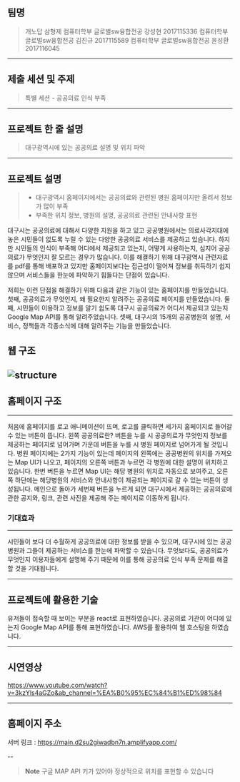 ## 팀명
> 개노답 삼형제
> 컴퓨터학부 글로벌sw융합전공 강성현 2017115336
> 컴퓨터학부 글로벌sw융합전공 김진규 2017115589
> 컴퓨터학부 글로벌sw융합전공 윤성환 2017116045
---
## 제출 세션 및 주제
> 특별 세션 - 공공의료 인식 부족
---
## 프로젝트 한 줄 설명
> 대구광역시에 있는 공공의료 설명 및 위치 파악
---
## 프로젝트 설명
> 
>* 대구광역시 홈페이지에서는 공공의료와 관련된 병원 홈페이지만 올려서 정보가 많이 부족
>* 부족한 위치 정보, 병원의 설명, 공공의료 관련된 안내사항 표현

대구시는 공공의료에 대해서 다양한 지원을 하고 있고 공공병원에서는 의료사각지대에 놓은 시민들이 없도록 누릴 수 있는 다양한 공공의료 서비스를 제공하고 있습니다. 하지만 시민들의 인식이 부족해 어디에서 제공되고 있는지, 어떻게 사용하는지, 심지어 공공의료가 무엇인지 잘 모르는 경우가 많습니다. 이를 해결하기 위해 대구광역시 관련자료를 pdf를 통해 배포하고 있지만 홈페이지보다는 접근성이 떨어져 정보를 취득하기 쉽지 않으며 서비스들을 한눈에 파악하기 힘들다는 단점이 있습니다.

저희는 이런 단점을 해결하기 위해 다음과 같은 기능이 있는 홈페이지를 만들었습니다.
첫째, 공공의료가 무엇인지, 왜 필요한지 알려주는 공공의료 페이지를 만들었습니다. 둘째, 시민들이 이용하고 정보를 알기 쉽도록 대구시 공공의료가 어디서 제공되고 있는지 Google Map API를 통해 알려주었습니다. 셋째, 대구시의 15개의 공공병원의 설명, 서비스, 정책들과 각종소식에 대해 알려주는 기능을 만들었습니다. 

## 웹 구조
![structure](https://user-images.githubusercontent.com/80497157/192129311-5484048f-4532-43f1-a3ad-b35510dbc8e4.png)
---
## 홈페이지 구조
---
처음에 홈페이지를 로고 애니메이션이 뜨며, 로고를 클릭하면 세가지 홈페이지로 들어갈 수 있는 버튼이 뜹니다. 왼쪽 공공의료란? 버튼을 누를 시 공공의료가 무엇인지 정보를 제공하는 페이지로 넘어가며 가운데 버튼을 누를 시 병원 페이지로 넘어가게 될 것입니다. 병원 페이지에는 2가지 기능이 있는데 페이지의 왼쪽에는 공공병원의 위치를 가져오는 Map UI가 나오고, 페이지의 오른쪽 버튼과 누르면 각 병원에 대한 설명이 위치하고 있습니다. 한번 버튼을 누르면 Map UI는 해당 병원의 위치로 자동으로 보여주고, 오른쪽 하단에는 해당병원의 서비스와 안내사항이 제공되는 페이지로 갈 수 있는 버튼이 생성됩니다. 메인으로 돌아가 세번째 버튼을 누르게 되면 대구시에서 제공하는 공공의료에 관한 공지와, 링크, 관련 사진을 제공해 주는 페이지로 이동하게 됩니다.

### 기대효과
---
시민들이 보다 더 수월하게 공공의료에 대한 정보를 받을 수 있으며, 대구시에 있는 공공병원과 그들이 제공하는 서비스를 한눈에 파악할 수 있습니다. 무엇보다도, 공공의료가 무엇인지 이용자들에게 설명해 주기 때문에 이를 통해 공공의료 인식 부족 문제를 해결할 것을 기대됩니다.

---
## 프로젝트에 활용한 기술
유저들이 접속할 때 보이는 부분을 react로 표현하였습니다.   공공의료 기관이 어디에 있는지 Google Map API를 통해 표현하였습니다.   AWS를 활용하여 웹 호스팅을 하였습니다.

---
## 시연영상
https://www.youtube.com/watch?v=3kzYls4aGZo&ab_channel=%EA%B0%95%EC%84%B1%ED%98%84

---
## 홈페이지 주소
서버 링크 : https://main.d2su2giwadbn7n.amplifyapp.com/

--
>**Note**
> 구글 MAP API 키가 있어야 정상적으로 위치를 표현할 수 있습니다

